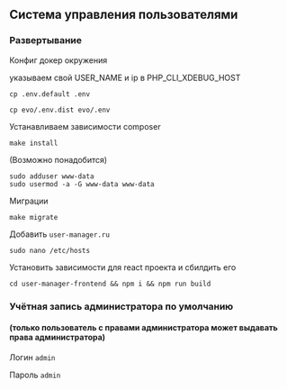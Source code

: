 ## Система управления пользователями

### Развертывание

Конфиг докер окружения

указываем свой USER_NAME и ip в PHP_CLI_XDEBUG_HOST
```shell
cp .env.default .env
```
```shell
cp evo/.env.dist evo/.env
```

Устанавливаем зависимости composer
```shell
make install
```

(Возможно понадобится)
```shell
sudo adduser www-data
sudo usermod -a -G www-data www-data
```

Миграции
```shell
make migrate
```

Добавить ```user-manager.ru```
```shell
sudo nano /etc/hosts
```

Установить зависимости для react проекта и сбилдить его
```shell
cd user-manager-frontend && npm i && npm run build
```

### Учётная запись администратора по умолчанию
#### (только пользователь с правами администратора может выдавать права администратора)

Логин ```admin```

Пароль ```admin```